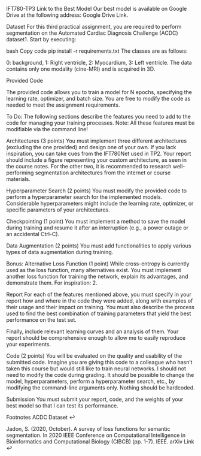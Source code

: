 IFT780-TP3
Link to the Best Model
Our best model is available on Google Drive at the following address: Google Drive Link.

Dataset
For this third practical assignment, you are required to perform segmentation on the Automated Cardiac Diagnosis Challenge (ACDC) dataset1. Start by executing:

bash
Copy code
pip install -r requirements.txt
The classes are as follows:

0: background,
1: Right ventricle,
2: Myocardium,
3: Left ventricle.
The data contains only one modality (cine-MRI) and is acquired in 3D.

Provided Code

The provided code allows you to train a model for N epochs, specifying the learning rate, optimizer, and batch size. You are free to modify the code as needed to meet the assignment requirements.

To Do:
The following sections describe the features you need to add to the code for managing your training processes. Note: All these features must be modifiable via the command line!

Architectures (3 points)
You must implement three different architectures (excluding the one provided) and design one of your own. If you lack inspiration, you can take cues from the IFT780Net used in TP2. Your report should include a figure representing your custom architecture, as seen in the course notes. For the other two, it is recommended to research well-performing segmentation architectures from the internet or course materials.

Hyperparameter Search (2 points)
You must modify the provided code to perform a hyperparameter search for the implemented models. Considerable hyperparameters might include the learning rate, optimizer, or specific parameters of your architectures.

Checkpointing (1 point)
You must implement a method to save the model during training and resume it after an interruption (e.g., a power outage or an accidental Ctrl-C).

Data Augmentation (2 points)
You must add functionalities to apply various types of data augmentation during training.

Bonus: Alternative Loss Function (1 point)
While cross-entropy is currently used as the loss function, many alternatives exist. You must implement another loss function for training the network, explain its advantages, and demonstrate them. For inspiration: 2.

Report
For each of the features mentioned above, you must specify in your report how and where in the code they were added, along with examples of their usage and their impact on training. You must also describe the process used to find the best combination of training parameters that yield the best performance on the test set.

Finally, include relevant learning curves and an analysis of them. Your report should be comprehensive enough to allow me to easily reproduce your experiments.

Code (2 points)
You will be evaluated on the quality and usability of the submitted code. Imagine you are giving this code to a colleague who hasn’t taken this course but would still like to train neural networks. I should not need to modify the code during grading. It should be possible to change the model, hyperparameters, perform a hyperparameter search, etc., by modifying the command-line arguments only. Nothing should be hardcoded.

Submission
You must submit your report, code, and the weights of your best model so that I can test its performance.

Footnotes
ACDC Dataset ↩

Jadon, S. (2020, October). A survey of loss functions for semantic segmentation. In 2020 IEEE Conference on Computational Intelligence in Bioinformatics and Computational Biology (CIBCB) (pp. 1-7). IEEE. arXiv Link ↩
